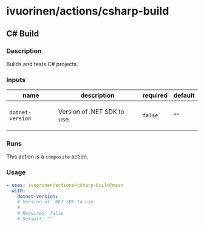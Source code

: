 # ivuorinen/actions/csharp-build

## C# Build

### Description

Builds and tests C# projects.

### Inputs

| name             | description                        | required | default |
|------------------|------------------------------------|----------|---------|
| `dotnet-version` | <p>Version of .NET SDK to use.</p> | `false`  | `""`    |

### Runs

This action is a `composite` action.

### Usage

```yaml
- uses: ivuorinen/actions/csharp-build@main
  with:
    dotnet-version:
    # Version of .NET SDK to use.
    #
    # Required: false
    # Default: ""
```
